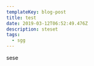 ```yaml
---
templateKey: blog-post
title: test
date: 2019-03-12T06:52:49.476Z
description: steset
tags:
  - sgg
---
```

sese
